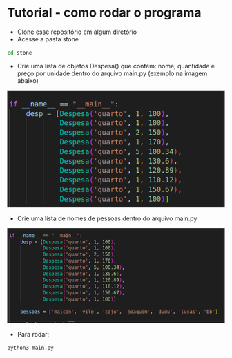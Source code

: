 # Tutorial - como rodar o programa

- Clone esse repositório em algum diretório
- Acesse a pasta stone
```bash
cd stone
```
- Crie uma lista de objetos Despesa() que contém: nome, quantidade e preço por unidade dentro do arquivo main.py (exemplo na imagem abaixo)
<img src="despesa.png" />

- Crie uma lista de nomes de pessoas dentro do arquivo main.py
<img src="nomes.png" />

- Para rodar:
```bash
python3 main.py
```

